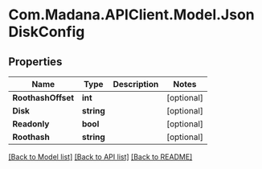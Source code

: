 
# Com.Madana.APIClient.Model.JsonDiskConfig

## Properties

Name | Type | Description | Notes
------------ | ------------- | ------------- | -------------
**RoothashOffset** | **int** |  | [optional] 
**Disk** | **string** |  | [optional] 
**Readonly** | **bool** |  | [optional] 
**Roothash** | **string** |  | [optional] 

[[Back to Model list]](../README.md#documentation-for-models)
[[Back to API list]](../README.md#documentation-for-api-endpoints)
[[Back to README]](../README.md)

